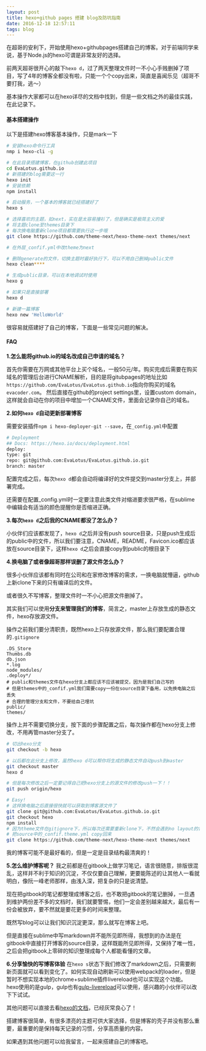 ```yaml
---
layout: post
title: hexo+github pages 搭建 blog及防坑指南
date: 2016-12-18 12:57:11
tags: blog
---
```


在超哥的安利下，开始使用hexo+githubpages搭建自己的博客。对于前端同学来说，基于Node.js的hexo可谓是非常友好的选择。

前两天超哥很开心的敲下`hexo d`，过了两天整理文件时一不小心手贱删掉了项目，写了4年的博客全都没有啦，只能一个个copy出来，简直是喜闻乐见（超哥不要打我，逃～）

<!-- more -->
基本操作大家都可以在hexo详尽的文档中找到，但是一些文档之外的最佳实践，在此记录下。

#### 基本搭建操作

以下是搭建hexo博客基本操作，只是mark一下

```bash
# 安装hexo命令行工具
nmp i hexo-cli -g

# 在此目录搭建博客，在github创建此项目
cd EvaLotus.github.io
# 新搭建的blog需要这一行
hexo init
# 安装依赖
npm install

# 启动服务，一个基本的博客就已经搭建好了
hexo s

# 选择喜欢的主题，如next，实在是太容易撞衫了，但是确实是极简主义的爱
# 将主题clone至themes目录下
# 每次换电脑重新clone项目都需要执行这一步哦
git clone https://github.com/theme-next/hexo-theme-next themes/next

# 在外层_confif.yml中改theme为next

# 删除generate的文件，切换主题时最好执行下，可以不用自己删掉public文件
hexo clean****

# 生成public目录，可以在本地调试时使用
hexo g

# 如果只是直接部署
hexo d

# 新建一篇博客
hexo new 'HelloWorld'
```
很容易就搭建好了自己的博客，下面是一些常见问题的解决。
#### FAQ

**1.怎么能将github.io的域名改成自己申请的域名？**

首先你需要在万网或其他平台上买个域名，一般50元/年。购买完成后需要在购买域名的管理后台进行CNAME解析，目的是将gitubpages的地址比如`https://github.com/EvaLotus/EvaLotus.github.io`指向你购买的域名`evacoder.com`。
然后直接在github的project settings里，设置custom domain，这样就会自动在你的项目中增加一个CNAME文件，里面会记录你自己的域名。

**2.如何`hexo d`自动更新部署博客**

需要安装插件`npm i hexo-deployer-git --save`，在`_config.yml`中配置

```bash
# Deployment
## Docs: https://hexo.io/docs/deployment.html
deploy:
type: git
repo: git@github.com:EvaLotus/EvaLotus.github.io.git
branch: master
```
配置完成之后，每次`hexo d`都会自动将编译好的文件提交到master分支上，并部署完成。

还需要在配置\_config.yml时一定要注意此类文件对缩进要求很严格，在sublime中编辑会有适当的颜色提醒你是否缩进正确。

**3.每次`hexo d`之后我的CNAME都没了怎么办？**

小伙伴们应该都发现了，`hexo d`之后并没有push source目录，只是push生成后的public中的文件，所以我们要注意，CNAME，README，Favicon.ico都应该放在source目录下，这样`hexo d`之后会直接copy到public的根目录下


**4.换电脑了或者像超哥那样误删了源文件怎么办？**

很多小伙伴应该都有同时在公司和在家修改博客的需求，一换电脑就懵逼，github上新clone下来的只有编译后的文件。

或者很久不写博客，整理文件时一不小心把源文件删掉了。

其实我们可以使用**分支来管理我们的博客**，简言之，master上存放生成的静态文件，hexo存放源文件。

操作之前我们要分清职责，既然hexo上只存放源文件，那么我们要配置合理的`.gitignore`

```
.DS_Store
Thumbs.db
db.json
*.log
node_modules/
.deploy*/
# public和themes文件在hexo分支上都应该不应该被提交，因为是我们自己写的
# 但是themes中的_confif.yml我们需要copy一份在source目录下备用，以免换电脑之后丢失
# 合理的管理分支和文件，不要给自己埋坑
public/
themes/
```

操作上并不需要切换分支，按下面的步骤配置之后，每次操作都在hexo分支上修改，不用再管master分支了。

```bash
# 切出hexo分支
git checkout -b hexo

# 以后都在此分支上修改，虽然hexo d可以帮你将生成的静态文件自动push到master
git checkout master
hexo d

# 但是每次修改之后一定要记得自己把hexo分支上的源文件的修改push一下！！
git push origin/hexo

# Easy!
# 这样换电脑之后直接很快就可以获取到博客源文件了
git clone git@github.com:EvaLotus/EvaLotus.github.io.git
git checkout hexo
npm install
# 因为theme文件在gitignore下，所以每次还需要重新clone下，不然会遇到no layout的错误。
# 把source中的_confif.theme.yml copy回来
git clone https://github.com/theme-next/hexo-theme-next themes/next

```
我的博客可能不是最好看的，但是一定是目录结构最清爽的！

**5.怎么维护博客呢？**
我之前都是在gitbook上做学习笔记，语言很随意，排版很混乱，这样并不利于知识的沉淀，不仅仅要自己理解，更要能陈述的让其他人一看就明白，像阮一峰老师那样，由浅入深，把复杂的只是说清楚。

现在把gitbook的笔记都整理成博客之后，也不敢把gitbook的笔记删掉，一旦遇到维护两份差不多的文档时，我们就要警惕，他们一定会差别越来越大，最后有一份会被放弃，要不然就是要花更多的时间来整理。

既然写blog可以让我们知识沉淀更深，那么就写在博客上吧。

但是直接在sublime中写markdown并不能所见即所得，我想到的办法是在gitbook中直接打开博客的source目录，这样既能所见即所得，又保持了唯一性，之后会把gitbook上零碎的知识整理成每个人都能看懂的文章。

**6.分享愉快的写博客体验**
在`hexo s`状态下我们修改了markdown之后，只需要刷新页面就可以看到变化了。如何实现自动刷新可以使用webpack的loader，但是暂时不想实现本地的chrome+sublime插件livereload也可以实现这个功能。
hexo使用的是gulp，gulp也有[gulp-livereload](https://www.npmjs.com/package/gulp-livereload)可以使用，感兴趣的小伙伴可以改下下试试。

其他问题可以直接去看[hexo的文档](https://hexo.io/zh-cn/docs/index.html)，已经灰常良心了！

搭建博客很简单，有很多漂亮的主题可供大家选择，但是博客的壳子并没有那么重要，最重要的是保持每天记录的习惯，分享高质量的内容。

如果遇到其他问题可以给我留言，一起来搭建自己的博客吧。
